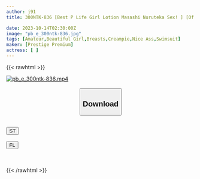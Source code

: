 ```yaml
---
author: j91
title: 300NTK-836 [Best P Life Girl Lotion Masashi Nuruteka Sex! ] [Of Course, You Can Enjoy A Healthy And Beautiful Body Raw! ] [Take Off To A Beautiful Girl’s Pussy That Is More Slippery Than Lotion! ] Even Though She Is A Beautiful Girl With A Healthy And Beautiful Body… Is She Loyal To Her Desires? Raw Insertion Rendezvous With A P Girl With An Unhealthy Naughty Body Who Is Inevitably Lustful For The Man 2nn/Pk Area

date: 2023-10-14T02:30:00Z
image: "pb_e_300ntk-836.jpg"
tags: [Amateur,Beautiful Girl,Breasts,Creampie,Nice Ass,Swimsuit]
maker: [Prestige Premium]
actress: [ ]
---
```



{{< rawhtml >}}

<div class="video" data-videoid="9R47XPM7gGUD4x">
    <a href="javascript:;">
        <img src="https://my.j91.asia/posts/pb_e_300ntk-836/pb_e_300ntk-836.jpg" width="WIDTH" height="HEIGHT" alt="pb_e_300ntk-836.mp4" loading="lazy">
    </a>
</div>

<script type="text/javascript" src="https://j91.asia/asset/on-demand-st.js"></script>

<br>
  <link rel="stylesheet" href="https://j91.asia/asset/bs5.css">
  
  <center>
  <button class="btn btn-primary" type="button" data-bs-toggle="collapse" data-bs-target=".multi-collapse" aria-expanded="false" aria-controls="multiCollapseExample1 multiCollapseExample2"><h2>Download</h2></button></center>
</p>
<div class="row">
  <div class="col">
    <div class="collapse multi-collapse" id="multiCollapseExample1">
      <div class="card card-body">
	      	      <br>
<div class="buttons">  
<a href="https://streamtape.to/v/9R47XPM7gGUD4x"><button class="btn-hover color-3"><i class="fa fa-download"></i> ST</button></a></div>
    </div>
  </div>
</div>
  <div class="col">
    <div class="collapse multi-collapse" id="multiCollapseExample2">
      <div class="card card-body">
	      <br>
<div class="buttons">
    <a href="https://filelions.online/f/kgmnkb1uyk3n"><button class="btn-hover color-9"><i class="fa fa-download"></i> FL</button></a></div>
<br><br>
      </div>
    </div>
  </div>
</div>

{{< /rawhtml >}}
